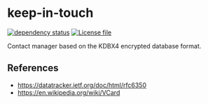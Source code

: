 # keep-in-touch
[![dependency status](https://deps.rs/repo/github/louib/keep-in-touch/status.svg)](https://deps.rs/repo/github/louib/keep-in-touch)
[![License file](https://img.shields.io/github/license/louib/keep-in-touch)](https://github.com/louib/keep-in-touch/blob/master/LICENSE)

Contact manager based on the KDBX4 encrypted database format.

## References
* https://datatracker.ietf.org/doc/html/rfc6350
* https://en.wikipedia.org/wiki/VCard
